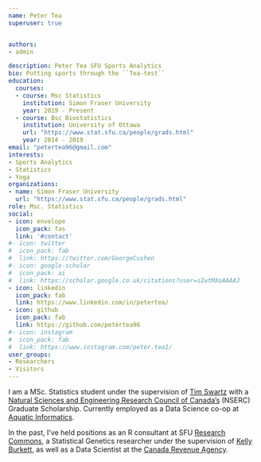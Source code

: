```yaml
---
name: Peter Tea
superuser: true


authors:
- admin

description: Peter Tea SFU Sports Analytics
bio: Putting sports through the ``Tea-test``
education:
  courses:
  - course: Msc Statistics
    institution: Simon Fraser University
    year: 2019 - Present
  - course: Bsc Biostatistics
    institution: University of Ottawa
    url: "https://www.stat.sfu.ca/people/grads.html"
    year: 2014 - 2019
email: "petertea96@gmail.com"
interests:
- Sports Analytics
- Statistics
- Yoga
organizations:
- name: Simon Fraser University
  url: "https://www.stat.sfu.ca/people/grads.html"
role: Msc. Statistics
social:
- icon: envelope
  icon_pack: fas
  link: '#contact'
#- icon: twitter
#  icon_pack: fab
#  link: https://twitter.com/GeorgeCushen
#- icon: google-scholar
#  icon_pack: ai
#  link: https://scholar.google.co.uk/citations?user=sIwtMXoAAAAJ
- icon: linkedin
  icon_pack: fab
  link: https://www.linkedin.com/in/petertea/
- icon: github
  icon_pack: fab
  link: https://github.com/petertea96
#- icon: instagram
#  icon_pack: fab
#  link: https://www.instagram.com/peter.tea1/
user_groups:
- Researchers
- Visitors
---
```

[comment]: <> (Welcome to this awesome website! This is where I will be posting some fun data projects. Please stay tuned for things to come...)


I am a MSc. Statistics student under the supervision of [Tim Swartz](http://people.stat.sfu.ca/~tim/) with a [Natural Sciences and Engineering Research Council of Canada’s](https://www.nserc-crsng.gc.ca/index_eng.asp) (NSERC) Graduate Scholarship. Currently employed as a Data Science co-op at [Aquatic Informatics](https://aquaticinformatics.com/).


In the past, I've held positions as an R consultant at SFU [Research Commons](https://www.lib.sfu.ca/about/branches-depts/rc), a Statistical Genetics researcher under the supervision of [Kelly Burkett](https://mysite.science.uottawa.ca/kburkett/), as well as a Data Scientist at the [Canada Revenue Agency](https://www.canada.ca/en/revenue-agency.html).

